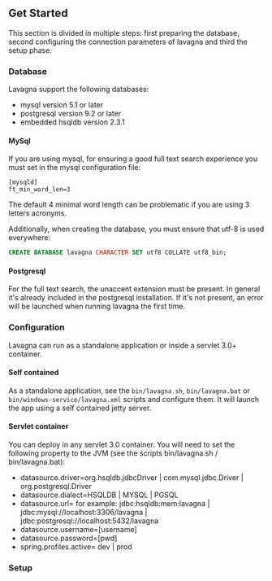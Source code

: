 ## Get Started

This section is divided in multiple steps: first preparing the database, second configuring the connection parameters of lavagna and third the setup phase.

### Database

Lavagna support the following databases:

 - mysql version 5.1 or later
 - postgresql version 9.2 or later
 - embedded hsqldb version 2.3.1
 
#### MySql

If you are using mysql, for ensuring a good full text search experience you must set in the mysql configuration file:

```
[mysqld]
ft_min_word_len=3
``` 

The default 4 minimal word length can be problematic if you are using 3 letters acronyms.

Additionally, when creating the database, you must ensure that utf-8 is used everywhere:

```sql
CREATE DATABASE lavagna CHARACTER SET utf8 COLLATE utf8_bin;
```

#### Postgresql

For the full text search, the unaccent extension must be present. In general it's already included in the postgresql
installation. If it's not present, an error will be launched when running lavagna the first time.

### Configuration

Lavagna can run as a standalone application or inside a servlet 3.0+ container.

#### Self contained

As a standalone application, see the `bin/lavagna.sh`, `bin/lavagna.bat` or `bin/windows-service/lavagna.xml` scripts and configure them.
It will launch the app using a self contained jetty server.

#### Servlet container

You can deploy in any servlet 3.0 container. You will need to set the following
property to the JVM (see the scripts bin/lavagna.sh / bin/lavagna.bat):

 - datasource.driver=org.hsqldb.jdbcDriver | com.mysql.jdbc.Driver | org.postgresql.Driver
 - datasource.dialect=HSQLDB | MYSQL | PGSQL
 - datasource.url= for example: jdbc:hsqldb:mem:lavagna | jdbc:mysql://localhost:3306/lavagna | jdbc:postgresql://localhost:5432/lavagna
 - datasource.username=[username]
 - datasource.password=[pwd]
 - spring.profiles.active= dev | prod
 
 
### Setup

